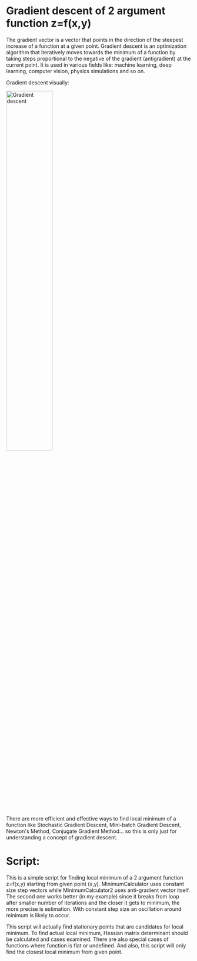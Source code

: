# Gradient descent of 2 argument function z=f(x,y)
The gradient vector is a vector that points in the direction of the steepest increase of a function at a given point. Gradient descent is an 
optimization algorithm that iteratively moves towards the minimum of a function by taking steps proportional to the negative of the gradient 
(antigradient) at the current point. It is used in various fields like: machine learning, deep learning, computer vision, physics simulations and so on.

Gradient descent visually:

<img src="https://github.com/ttcpavle/Gradient-descent-of-2-argument-function/assets/159661698/5e2b4374-ab35-4d6e-98a7-91fcbd74f683" alt="Gradient descent" style="width: 50%;">

There are more efficient and effective ways to find local minimum of a function like Stochastic Gradient Descent, Mini-batch Gradient Descent,
Newton's Method, Conjugate Gradient Method... so this is only just for understanding a concept of gradient descent.
# Script:
This is a simple script for finding local minimum of a 2 argument function z=f(x,y) starting from given point (x,y).
MinimumCalculator uses constant size step vectors while MinimumCalculator2 uses anti-gradient vector itself.
The second one works better (in my example) since it breaks from loop after smaller number of iterations and the closer 
it gets to minimum, the more precise is estimation. With constant step size an oscillation around minimum is likely to occur.

This script will actually find stationary points that are candidates for local minimum. To find actual local minimum, Hessian matrix determinant
should be calculated and cases examined. There are also special cases of functions where function is flat
or undefined. And also, this script will only find the closest local minimum from given point.
